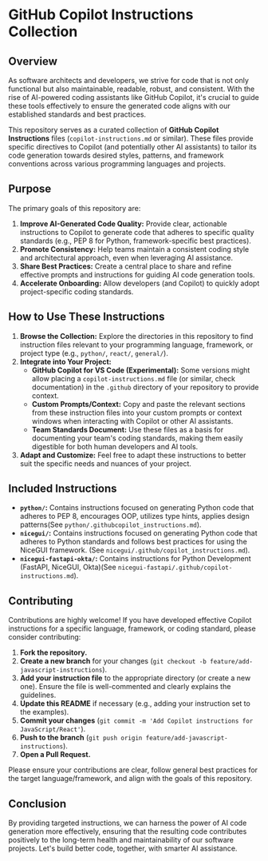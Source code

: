 # GitHub Copilot Instructions Collection

## Overview

As software architects and developers, we strive for code that is not only functional but also maintainable, readable, robust, and consistent. With the rise of AI-powered coding assistants like GitHub Copilot, it's crucial to guide these tools effectively to ensure the generated code aligns with our established standards and best practices.

This repository serves as a curated collection of **GitHub Copilot Instructions** files (`copilot-instructions.md` or similar). These files provide specific directives to Copilot (and potentially other AI assistants) to tailor its code generation towards desired styles, patterns, and framework conventions across various programming languages and projects.

## Purpose

The primary goals of this repository are:

1.  **Improve AI-Generated Code Quality:** Provide clear, actionable instructions to Copilot to generate code that adheres to specific quality standards (e.g., PEP 8 for Python, framework-specific best practices).
2.  **Promote Consistency:** Help teams maintain a consistent coding style and architectural approach, even when leveraging AI assistance.
3.  **Share Best Practices:** Create a central place to share and refine effective prompts and instructions for guiding AI code generation tools.
4.  **Accelerate Onboarding:** Allow developers (and Copilot) to quickly adopt project-specific coding standards.

## How to Use These Instructions

1.  **Browse the Collection:** Explore the directories in this repository to find instruction files relevant to your programming language, framework, or project type (e.g., `python/`, `react/`, `general/`).
2.  **Integrate into Your Project:**
    * **GitHub Copilot for VS Code (Experimental):** Some versions might allow placing a `copilot-instructions.md` file (or similar, check documentation) in the `.github` directory of your repository to provide context.
    * **Custom Prompts/Context:** Copy and paste the relevant sections from these instruction files into your custom prompts or context windows when interacting with Copilot or other AI assistants.
    * **Team Standards Document:** Use these files as a basis for documenting your team's coding standards, making them easily digestible for both human developers and AI tools.
3.  **Adapt and Customize:** Feel free to adapt these instructions to better suit the specific needs and nuances of your project.

## Included Instructions

* **`python/`:** Contains instructions focused on generating Python code that adheres to PEP 8, encourages OOP, utilizes type hints, applies design patterns(See `python/.githubcopilot_instructions.md`).
* **`nicegui/`:** Contains instructions focused on generating Python code that adheres to Python standards and follows best practices for using the NiceGUI framework. (See `nicegui/.github/copilot_instructions.md`).
* **`nicegui-fastapi-okta/`:** Contains instructions for Python Development (FastAPI, NiceGUI, Okta)(See `nicegui-fastapi/.github/copilot-instructions.md`).


## Contributing

Contributions are highly welcome! If you have developed effective Copilot instructions for a specific language, framework, or coding standard, please consider contributing:

1.  **Fork the repository.**
2.  **Create a new branch** for your changes (`git checkout -b feature/add-javascript-instructions`).
3.  **Add your instruction file** to the appropriate directory (or create a new one). Ensure the file is well-commented and clearly explains the guidelines.
4.  **Update this README** if necessary (e.g., adding your instruction set to the examples).
5.  **Commit your changes** (`git commit -m 'Add Copilot instructions for JavaScript/React'`).
6.  **Push to the branch** (`git push origin feature/add-javascript-instructions`).
7.  **Open a Pull Request.**

Please ensure your contributions are clear, follow general best practices for the target language/framework, and align with the goals of this repository.

## Conclusion

By providing targeted instructions, we can harness the power of AI code generation more effectively, ensuring that the resulting code contributes positively to the long-term health and maintainability of our software projects. Let's build better code, together, with smarter AI assistance.
